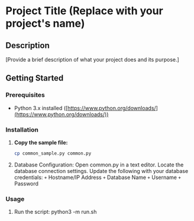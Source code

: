 # Project Title (Replace with your project's name)

## Description

[Provide a brief description of what your project does and its purpose.]

## Getting Started

### Prerequisites

* Python 3.x installed ([https://www.python.org/downloads/](https://www.python.org/downloads/))

### Installation

1. **Copy the sample file:**
   ```bash
   cp common_sample.py common.py
    ```
2. Database Configuration:
Open common.py in a text editor.
Locate the database connection settings.
Update the following with your database credentials:
    `+` Hostname/IP Address
    `+` Database Name
    `+` Username
    `+` Password

### Usage
1. Run the script:
python3 -m run.sh